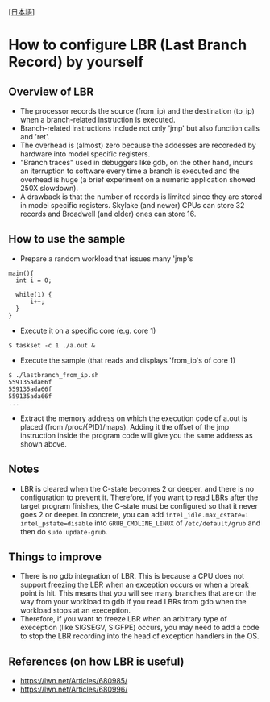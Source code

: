 [[日本語]](https://github.com/soramichi/LBR-sample/blob/master/README.md)

# How to configure LBR (Last Branch Record) by yourself

## Overview of LBR
- The processor records the source (from_ip) and the destination (to_ip) when a branch-related instruction is executed.
- Branch-related instructions include not only 'jmp' but also function calls and 'ret'.
- The overhead is (almost) zero because the addesses are recoreded by hardware into model specific registers.
- "Branch traces" used in debuggers like gdb, on the other hand, incurs an iterruption to software every time a branch is executed and the overhead is huge (a brief experiment on a numeric application showed 250X slowdown).
- A drawback is that the number of records is limited since they are stored in model specific registers. Skylake (and newer) CPUs can store 32 records and Broadwell (and older) ones can store 16.

## How to use the sample
- Prepare a random workload that issues many 'jmp's
```
main(){
  int i = 0;

  while(1) {
      i++;
  }
}
```
- Execute it on a specific core (e.g. core 1)
```
$ taskset -c 1 ./a.out &
```
- Execute the sample (that reads and displays 'from_ip's of core 1)
```
$ ./lastbranch_from_ip.sh
559135ada66f
559135ada66f
559135ada66f
...
```
- Extract the memory address on which the execution code of a.out is placed (from /proc/{PID}/maps).
Adding it the offset of the jmp instruction inside the program code will give you the same address as shown above.

## Notes
- LBR is cleared when the C-state becomes 2 or deeper, and there is no configuration to prevent it. Therefore, if you want to read LBRs after the target program finishes, the C-state must be configured so that it never goes 2 or deeper. In concrete, you can add `intel_idle.max_cstate=1 intel_pstate=disable` into `GRUB_CMDLINE_LINUX` of `/etc/default/grub` and then do `sudo update-grub`.


## Things to improve
- There is no gdb integration of LBR. This is because a CPU does not support freezing the LBR when an exception occurs or when a break point is hit.
This means that you will see many branches that are on the way from your workload to gdb if you read LBRs from gdb when the workload stops at an exeception.
- Therefore, if you want to freeze LBR when an arbitrary type of exeception (like SIGSEGV, SIGFPE) occurs, you may need to add a code to stop the LBR recording into the head of exception handlers in the OS.

## References (on how LBR is useful)
- https://lwn.net/Articles/680985/
- https://lwn.net/Articles/680996/ 